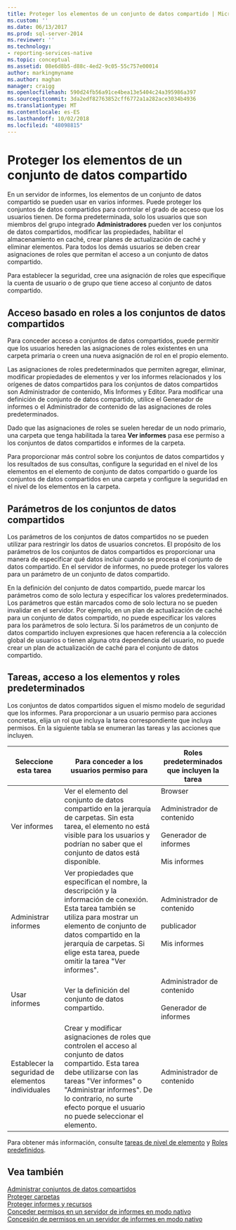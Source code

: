 ```yaml
---
title: Proteger los elementos de un conjunto de datos compartido | Microsoft Docs
ms.custom: ''
ms.date: 06/13/2017
ms.prod: sql-server-2014
ms.reviewer: ''
ms.technology:
- reporting-services-native
ms.topic: conceptual
ms.assetid: 08e6d8b5-d88c-4ed2-9c05-55c757e00014
author: markingmyname
ms.author: maghan
manager: craigg
ms.openlocfilehash: 590d24fb56a91ce4bea13e5404c24a395986a397
ms.sourcegitcommit: 3da2edf82763852cff6772a1a282ace3034b4936
ms.translationtype: MT
ms.contentlocale: es-ES
ms.lasthandoff: 10/02/2018
ms.locfileid: "48098815"
---
```

# <a name="secure-shared-dataset-items"></a>Proteger los elementos de un conjunto de datos compartido
  En un servidor de informes, los elementos de un conjunto de datos compartido se pueden usar en varios informes. Puede proteger los conjuntos de datos compartidos para controlar el grado de acceso que los usuarios tienen. De forma predeterminada, solo los usuarios que son miembros del grupo integrado **Administradores** pueden ver los conjuntos de datos compartidos, modificar las propiedades, habilitar el almacenamiento en caché, crear planes de actualización de caché y eliminar elementos. Para todos los demás usuarios se deben crear asignaciones de roles que permitan el acceso a un conjunto de datos compartido.  
  
 Para establecer la seguridad, cree una asignación de roles que especifique la cuenta de usuario o de grupo que tiene acceso al conjunto de datos compartido.  
  
## <a name="role-based-access-to-shared-datasets"></a>Acceso basado en roles a los conjuntos de datos compartidos  
 Para conceder acceso a conjuntos de datos compartidos, puede permitir que los usuarios hereden las asignaciones de roles existentes en una carpeta primaria o creen una nueva asignación de rol en el propio elemento.  
  
 Las asignaciones de roles predeterminados que permiten agregar, eliminar, modificar propiedades de elementos y ver los informes relacionados y los orígenes de datos compartidos para los conjuntos de datos compartidos son Administrador de contenido, Mis Informes y Editor. Para modificar una definición de conjunto de datos compartido, utilice el Generador de informes o el Administrador de contenido de las asignaciones de roles predeterminados.  
  
 Dado que las asignaciones de roles se suelen heredar de un nodo primario, una carpeta que tenga habilitada la tarea **Ver informes** pasa ese permiso a los conjuntos de datos compartidos e informes de la carpeta.  
  
 Para proporcionar más control sobre los conjuntos de datos compartidos y los resultados de sus consultas, configure la seguridad en el nivel de los elementos en el elemento de conjunto de datos compartido o guarde los conjuntos de datos compartidos en una carpeta y configure la seguridad en el nivel de los elementos en la carpeta.  
  
## <a name="shared-dataset-parameters"></a>Parámetros de los conjuntos de datos compartidos  
 Los parámetros de los conjuntos de datos compartidos no se pueden utilizar para restringir los datos de usuarios concretos. El propósito de los parámetros de los conjuntos de datos compartidos es proporcionar una manera de especificar qué datos incluir cuando se procesa el conjunto de datos compartido. En el servidor de informes, no puede proteger los valores para un parámetro de un conjunto de datos compartido.  
  
 En la definición del conjunto de datos compartido, puede marcar los parámetros como de solo lectura y especificar los valores predeterminados. Los parámetros que están marcados como de solo lectura no se pueden invalidar en el servidor. Por ejemplo, en un plan de actualización de caché para un conjunto de datos compartido, no puede especificar los valores para los parámetros de solo lectura. Si los parámetros de un conjunto de datos compartido incluyen expresiones que hacen referencia a la colección global de usuarios o tienen alguna otra dependencia del usuario, no puede crear un plan de actualización de caché para el conjunto de datos compartido.  
  
## <a name="tasks-access-to-items-and-default-roles"></a>Tareas, acceso a los elementos y roles predeterminados  
 Los conjuntos de datos compartidos siguen el mismo modelo de seguridad que los informes. Para proporcionar a un usuario permiso para acciones concretas, elija un rol que incluya la tarea correspondiente que incluya permisos. En la siguiente tabla se enumeran las tareas y las acciones que incluyen.  
  
|Seleccione esta tarea|Para conceder a los usuarios permiso para|Roles predeterminados que incluyen la tarea|  
|----------------------|---------------------------------|-----------------------------------------|  
|Ver informes|Ver el elemento del conjunto de datos compartido en la jerarquía de carpetas. Sin esta tarea, el elemento no está visible para los usuarios y podrían no saber que el conjunto de datos está disponible.|Browser<br /><br /> Administrador de contenido<br /><br /> Generador de informes<br /><br /> Mis informes|  
|Administrar informes|Ver propiedades que especifican el nombre, la descripción y la información de conexión. Esta tarea también se utiliza para mostrar un elemento de conjunto de datos compartido en la jerarquía de carpetas. Si elige esta tarea, puede omitir la tarea "Ver informes".|Administrador de contenido<br /><br /> publicador<br /><br /> Mis informes|  
|Usar informes|Ver la definición del conjunto de datos compartido.|Administrador de contenido<br /><br /> Generador de informes|  
|Establecer la seguridad de elementos individuales|Crear y modificar asignaciones de roles que controlen el acceso al conjunto de datos compartido. Esta tarea debe utilizarse con las tareas "Ver informes" o "Administrar informes". De lo contrario, no surte efecto porque el usuario no puede seleccionar el elemento.|Administrador de contenido|  
  
 Para obtener más información, consulte [tareas de nivel de elemento](tasks-and-permissions-item-level-tasks.md) y [Roles predefinidos](role-definitions-predefined-roles.md).  
  
## <a name="see-also"></a>Vea también  
 [Administrar conjuntos de datos compartidos](../report-data/manage-shared-datasets.md)   
 [Proteger carpetas](secure-folders.md)   
 [Proteger informes y recursos](secure-reports-and-resources.md)   
 [Conceder permisos en un servidor de informes en modo nativo](granting-permissions-on-a-native-mode-report-server.md)   
 [Concesión de permisos en un servidor de informes en modo nativo](granting-permissions-on-a-native-mode-report-server.md)  
  
  
